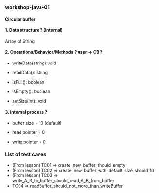 ### workshop-java-01
#### Circular buffer
#### 1. Data structure ? (Internal)
Array of String
#### 2. Operations/Behavior/Methods ? user -> CB ?
* writeData(string):void

* readData(): string

* isFull(): boolean

* isEmpty(): boolean

* setSize(int): void

#### 3. Internal process ?

* buffer size = 10 (default)

* read pointer = 0

* write pointer = 0

### List of test cases
* (From lesson) TC01 => create_new_buffer_should_empty
* (From lesson) TC02 => create_new_buffer_with_default_size_should_10
* (From lesson) TC03 => write_A_B_to_buffer_should_read_A_B_from_buffer
* TC04 => readBuffer_should_not_more_than_writeBuffer
